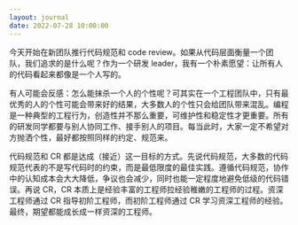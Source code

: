 ```yaml
---
layout: journal
date: 2022-07-28 10:00:00
---
```


今天开始在新团队推行代码规范和 code review。如果从代码层面衡量一个团队，我们追求的是什么呢？作为一个研发 leader，我有一个朴素愿望：让所有人的代码看起来都像是一个人写的。

有人可能会反感：怎么能抹杀一个人的个性呢？可其实在一个工程团队中，只有最优秀的人的个性可能会带来好的结果，大多数人的个性只会给团队带来混乱。编程是一种典型的工程行为，创造性并不那么重要，可维护性和稳定性才更重要。所有的研发同学都要与别人协同工作、接手别人的项目。每当此时，大家一定不希望对方抛洒个性，最好都按照同样的约定、规范来。

代码规范和 CR 都是达成（接近）这一目标的方式。先说代码规范，大多数的代码规范代表的不是写代码时的约束，而是最低限度的最佳实践。遵循代码规范，协作中的认知成本会大大降低，争议也会减少，同时也能一定程度地避免低级的代码错误。再说 CR，CR 本质上是经验丰富的工程师拉经验稚嫩的工程师的过程。资深工程师通过 CR 指导初阶工程师，而初阶工程师通过 CR 学习资深工程师的经验。最终，期望都能成长成一样资深的工程师。
